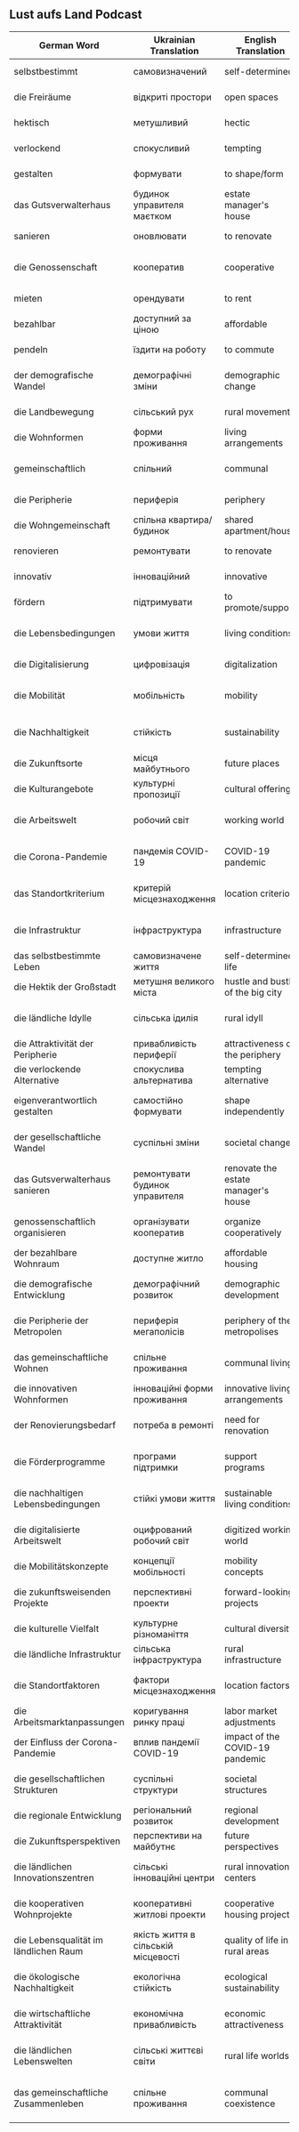 ## Lust aufs Land Podcast
| German Word                         | Ukrainian Translation        | English Translation             | German Example (B1/B2)                                        |
|-------------------------------------|------------------------------|---------------------------------|---------------------------------------------------------------|
| selbstbestimmt                      | самовизначений                | self-determined                 | Er lebt ein selbstbestimmtes Leben.                           |
| die Freiräume                       | відкриті простори             | open spaces                     | In der Stadt gibt es viele Freiräume für Kinder.              |
| hektisch                            | метушливий                    | hectic                          | Der Alltag in der Großstadt ist oft hektisch.                 |
| verlockend                          | спокусливий                   | tempting                        | Das Angebot war sehr verlockend.                              |
| gestalten                           | формувати                     | to shape/form                   | Sie möchte ihre Zukunft selbst gestalten.                     |
| das Gutsverwalterhaus               | будинок управителя маєтком    | estate manager's house          | Das alte Gutsverwalterhaus wird renoviert.                    |
| sanieren                            | оновлювати                    | to renovate                     | Sie haben das Gebäude komplett saniert.                       |
| die Genossenschaft                  | кооператив                    | cooperative                     | Die Bewohner haben eine Genossenschaft gegründet.             |
| mieten                              | орендувати                    | to rent                         | Wir möchten ein Haus in der Stadt mieten.                     |
| bezahlbar                           | доступний за ціною            | affordable                      | Sie suchen nach bezahlbarem Wohnraum.                         |
| pendeln                             | їздити на роботу              | to commute                      | Viele Menschen pendeln täglich zur Arbeit.                    |
| der demografische Wandel            | демографічні зміни            | demographic change              | Der demografische Wandel beeinflusst die Gesellschaft.        |
| die Landbewegung                    | сільський рух                 | rural movement                  | Die Landbewegung gewinnt an Bedeutung.                        |
| die Wohnformen                      | форми проживання              | living arrangements             | Es gibt viele verschiedene Wohnformen.                        |
| gemeinschaftlich                    | спільний                      | communal                        | Sie wohnen in einem gemeinschaftlichen Wohnprojekt.           |
| die Peripherie                      | периферія                     | periphery                       | Die Peripherie der Stadt wächst ständig.                      |
| die Wohngemeinschaft                | спільна квартира/будинок      | shared apartment/house          | Er lebt in einer Wohngemeinschaft.                            |
| renovieren                          | ремонтувати                   | to renovate                     | Wir müssen das alte Haus renovieren.                          |
| innovativ                           | інноваційний                  | innovative                      | Sie hat eine innovative Idee für das Projekt.                 |
| fördern                             | підтримувати                  | to promote/support              | Die Regierung fördert nachhaltige Projekte.                   |
| die Lebensbedingungen               | умови життя                   | living conditions               | Die Lebensbedingungen auf dem Land sind oft besser.           |
| die Digitalisierung                 | цифровізація                  | digitalization                  | Die Digitalisierung verändert die Arbeitswelt.                |
| die Mobilität                       | мобільність                   | mobility                        | Mobilität ist in der modernen Gesellschaft sehr wichtig.      |
| die Nachhaltigkeit                  | стійкість                     | sustainability                  | Nachhaltigkeit spielt eine große Rolle in der Stadtplanung.   |
| die Zukunftsorte                    | місця майбутнього             | future places                   | Zukunftsorte werden immer attraktiver.                        |
| die Kulturangebote                  | культурні пропозиції          | cultural offerings              | Die Stadt hat viele Kulturangebote.                           |
| die Arbeitswelt                     | робочий світ                  | working world                   | Die Arbeitswelt verändert sich durch die Digitalisierung.     |
| die Corona-Pandemie                 | пандемія COVID-19             | COVID-19 pandemic               | Die Corona-Pandemie hat viele Veränderungen gebracht.         |
| das Standortkriterium               | критерій місцезнаходження     | location criterion              | Standortkriterien sind wichtig für die Unternehmenswahl.      |
| die Infrastruktur                   | інфраструктура                | infrastructure                  | Eine gute Infrastruktur ist essenziell für die Wirtschaft.    |
| das selbstbestimmte Leben           | самовизначене життя           | self-determined life            | Ein selbstbestimmtes Leben ist für viele wichtig.             |
| die Hektik der Großstadt            | метушня великого міста        | hustle and bustle of the big city | Die Hektik der Großstadt kann anstrengend sein.               |
| die ländliche Idylle                | сільська ідилія               | rural idyll                     | Viele Menschen träumen von einer ländlichen Idylle.           |
| die Attraktivität der Peripherie    | привабливість периферії       | attractiveness of the periphery | Die Attraktivität der Peripherie nimmt zu.                    |
| die verlockende Alternative         | спокуслива альтернатива       | tempting alternative            | Das Angebot war eine verlockende Alternative.                 |
| eigenverantwortlich gestalten       | самостійно формувати          | shape independently             | Sie möchte ihr Leben eigenverantwortlich gestalten.           |
| der gesellschaftliche Wandel        | суспільні зміни               | societal change                 | Der gesellschaftliche Wandel beeinflusst viele Bereiche.      |
| das Gutsverwalterhaus sanieren      | ремонтувати будинок управителя | renovate the estate manager's house | Sie planen, das Gutsverwalterhaus zu sanieren.                |
| genossenschaftlich organisieren     | організувати кооператив       | organize cooperatively          | Sie haben das Projekt genossenschaftlich organisiert.         |
| der bezahlbare Wohnraum             | доступне житло                | affordable housing              | Bezahlbarer Wohnraum ist knapp.                               |
| die demografische Entwicklung       | демографічний розвиток        | demographic development         | Die demografische Entwicklung stellt Herausforderungen dar.   |
| die Peripherie der Metropolen       | периферія мегаполісів         | periphery of the metropolises   | Die Peripherie der Metropolen wächst weiter.                  |
| das gemeinschaftliche Wohnen        | спільне проживання            | communal living                 | Gemeinschaftliches Wohnen wird immer beliebter.               |
| die innovativen Wohnformen          | інноваційні форми проживання  | innovative living arrangements  | Es gibt viele innovative Wohnformen.                          |
| der Renovierungsbedarf              | потреба в ремонті             | need for renovation             | Das alte Gebäude hat großen Renovierungsbedarf.               |
| die Förderprogramme                 | програми підтримки            | support programs                | Es gibt viele Förderprogramme für nachhaltige Projekte.       |
| die nachhaltigen Lebensbedingungen  | стійкі умови життя            | sustainable living conditions   | Nachhaltige Lebensbedingungen sind wichtig für die Zukunft.   |
| die digitalisierte Arbeitswelt      | оцифрований робочий світ      | digitized working world         | Die digitalisierte Arbeitswelt bietet viele Vorteile.         |
| die Mobilitätskonzepte              | концепції мобільності         | mobility concepts               | Neue Mobilitätskonzepte sind notwendig.                       |
| die zukunftsweisenden Projekte      | перспективні проекти          | forward-looking projects        | Die Stadt investiert in zukunftsweisende Projekte.            |
| die kulturelle Vielfalt             | культурне різноманіття        | cultural diversity              | Die kulturelle Vielfalt der Stadt ist beeindruckend.          |
| die ländliche Infrastruktur         | сільська інфраструктура       | rural infrastructure            | Die ländliche Infrastruktur muss verbessert werden.           |
| die Standortfaktoren                | фактори місцезнаходження      | location factors                | Standortfaktoren sind entscheidend für Unternehmen.           |
| die Arbeitsmarktanpassungen         | коригування ринку праці       | labor market adjustments        | Arbeitsmarktanpassungen sind oft notwendig.                   |
| der Einfluss der Corona-Pandemie    | вплив пандемії COVID-19       | impact of the COVID-19 pandemic | Der Einfluss der Corona-Pandemie ist noch spürbar.            |
| die gesellschaftlichen Strukturen   | суспільні структури           | societal structures             | Die gesellschaftlichen Strukturen verändern sich.             |
| die regionale Entwicklung           | регіональний розвиток         | regional development            | Regionale Entwicklung ist wichtig für die Wirtschaft.         |
| die Zukunftsperspektiven            | перспективи на майбутнє       | future perspectives             | Die Zukunftsperspektiven sind positiv.                        |
| die ländlichen Innovationszentren   | сільські інноваційні центри   | rural innovation centers        | Die ländlichen Innovationszentren fördern neue Ideen.         |
| die kooperativen Wohnprojekte       | кооперативні житлові проекти  | cooperative housing projects    | Kooperative Wohnprojekte werden immer beliebter.              |
| die Lebensqualität im ländlichen Raum | якість життя в сільській місцевості | quality of life in rural areas | Die Lebensqualität im ländlichen Raum ist oft höher.          |
| die ökologische Nachhaltigkeit      | екологічна стійкість          | ecological sustainability       | Ökologische Nachhaltigkeit ist ein wichtiges Ziel.            |
| die wirtschaftliche Attraktivität   | економічна привабливість      | economic attractiveness         | Die wirtschaftliche Attraktivität der Region ist hoch.        |
| die ländlichen Lebenswelten         | сільські життєві світи        | rural life worlds               | Die ländlichen Lebenswelten bieten viele Möglichkeiten.       |
| das gemeinschaftliche Zusammenleben | спільне проживання            | communal coexistence            | Gemeinschaftliches Zusammenleben ist wichtig für die Gesellschaft. |

